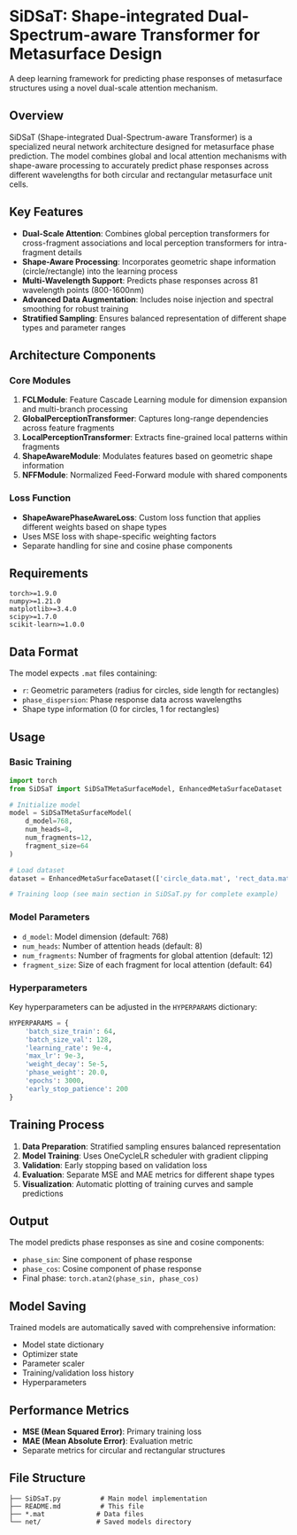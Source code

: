# SiDSaT: Shape-integrated Dual-Spectrum-aware Transformer for Metasurface Design

A deep learning framework for predicting phase responses of metasurface structures using a novel dual-scale attention mechanism.

## Overview

SiDSaT (Shape-integrated Dual-Spectrum-aware Transformer) is a specialized neural network architecture designed for metasurface phase prediction. The model combines global and local attention mechanisms with shape-aware processing to accurately predict phase responses across different wavelengths for both circular and rectangular metasurface unit cells.

## Key Features

- **Dual-Scale Attention**: Combines global perception transformers for cross-fragment associations and local perception transformers for intra-fragment details
- **Shape-Aware Processing**: Incorporates geometric shape information (circle/rectangle) into the learning process
- **Multi-Wavelength Support**: Predicts phase responses across 81 wavelength points (800-1600nm)
- **Advanced Data Augmentation**: Includes noise injection and spectral smoothing for robust training
- **Stratified Sampling**: Ensures balanced representation of different shape types and parameter ranges

## Architecture Components

### Core Modules

1. **FCLModule**: Feature Cascade Learning module for dimension expansion and multi-branch processing
2. **GlobalPerceptionTransformer**: Captures long-range dependencies across feature fragments
3. **LocalPerceptionTransformer**: Extracts fine-grained local patterns within fragments
4. **ShapeAwareModule**: Modulates features based on geometric shape information
5. **NFFModule**: Normalized Feed-Forward module with shared components

### Loss Function

- **ShapeAwarePhaseAwareLoss**: Custom loss function that applies different weights based on shape types
- Uses MSE loss with shape-specific weighting factors
- Separate handling for sine and cosine phase components

## Requirements

```
torch>=1.9.0
numpy>=1.21.0
matplotlib>=3.4.0
scipy>=1.7.0
scikit-learn>=1.0.0
```

## Data Format

The model expects `.mat` files containing:
- `r`: Geometric parameters (radius for circles, side length for rectangles)
- `phase_dispersion`: Phase response data across wavelengths
- Shape type information (0 for circles, 1 for rectangles)

## Usage

### Basic Training

```python
import torch
from SiDSaT import SiDSaTMetaSurfaceModel, EnhancedMetaSurfaceDataset

# Initialize model
model = SiDSaTMetaSurfaceModel(
    d_model=768,
    num_heads=8,
    num_fragments=12,
    fragment_size=64
)

# Load dataset
dataset = EnhancedMetaSurfaceDataset(['circle_data.mat', 'rect_data.mat'])

# Training loop (see main section in SiDSaT.py for complete example)
```

### Model Parameters

- `d_model`: Model dimension (default: 768)
- `num_heads`: Number of attention heads (default: 8)
- `num_fragments`: Number of fragments for global attention (default: 12)
- `fragment_size`: Size of each fragment for local attention (default: 64)

### Hyperparameters

Key hyperparameters can be adjusted in the `HYPERPARAMS` dictionary:

```python
HYPERPARAMS = {
    'batch_size_train': 64,
    'batch_size_val': 128,
    'learning_rate': 9e-4,
    'max_lr': 9e-3,
    'weight_decay': 5e-5,
    'phase_weight': 20.0,
    'epochs': 3000,
    'early_stop_patience': 200
}
```

## Training Process

1. **Data Preparation**: Stratified sampling ensures balanced representation
2. **Model Training**: Uses OneCycleLR scheduler with gradient clipping
3. **Validation**: Early stopping based on validation loss
4. **Evaluation**: Separate MSE and MAE metrics for different shape types
5. **Visualization**: Automatic plotting of training curves and sample predictions

## Output

The model predicts phase responses as sine and cosine components:
- `phase_sin`: Sine component of phase response
- `phase_cos`: Cosine component of phase response
- Final phase: `torch.atan2(phase_sin, phase_cos)`

## Model Saving

Trained models are automatically saved with comprehensive information:
- Model state dictionary
- Optimizer state
- Parameter scaler
- Training/validation loss history
- Hyperparameters

## Performance Metrics

- **MSE (Mean Squared Error)**: Primary training loss
- **MAE (Mean Absolute Error)**: Evaluation metric
- Separate metrics for circular and rectangular structures

## File Structure

```
├── SiDSaT.py          # Main model implementation
├── README.md          # This file
├── *.mat             # Data files
└── net/              # Saved models directory
```
